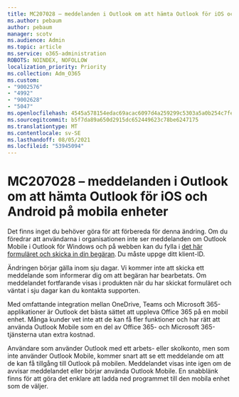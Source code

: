 ```yaml
---
title: MC207028 – meddelanden i Outlook om att hämta Outlook för iOS och Android på mobila enheter
ms.author: pebaum
author: pebaum
manager: scotv
ms.audience: Admin
ms.topic: article
ms.service: o365-administration
ROBOTS: NOINDEX, NOFOLLOW
localization_priority: Priority
ms.collection: Adm_O365
ms.custom:
- "9002576"
- "4992"
- "9002628"
- "5047"
ms.openlocfilehash: 4545a578154edac69acac6097d4a259299c5303a5a0b254c7fe0c57869b7bcab
ms.sourcegitcommit: b5f7da89a650d2915dc652449623c78be6247175
ms.translationtype: MT
ms.contentlocale: sv-SE
ms.lasthandoff: 08/05/2021
ms.locfileid: "53945094"
---
```

# <a name="mc207028---notifications-in-outlook-to-obtain-outlook-for-ios-and-android-on-mobile-devices"></a>MC207028 – meddelanden i Outlook om att hämta Outlook för iOS och Android på mobila enheter

Det finns inget du behöver göra för att förbereda för denna ändring. Om du föredrar att användarna i organisationen inte ser meddelanden om Outlook Mobile i Outlook för Windows och på webben kan du fylla i [det här formuläret och skicka in din begäran](https://aka.ms/MC207028). Du måste uppge ditt klient-ID. 

Ändringen börjar gälla inom sju dagar. Vi kommer inte att skicka ett meddelande som informerar dig om att begäran har bearbetats. Om meddelandet fortfarande visas i produkten när du har skickat formuläret och väntat i sju dagar kan du kontakta supporten.

Med omfattande integration mellan OneDrive, Teams och Microsoft 365-applikationer är Outlook det bästa sättet att uppleva Office 365 på en mobil enhet. Många kunder vet inte att de kan få fler funktioner och har rätt att använda Outlook Mobile som en del av Office 365- och Microsoft 365-tjänsterna utan extra kostnad.

Användare som använder Outlook med ett arbets- eller skolkonto, men som inte använder Outlook Mobile, kommer snart att se ett meddelande om att de kan få tillgång till Outlook på mobilen. Meddelandet visas inte igen om de avvisar meddelandet eller börjar använda Outlook Mobile. En snabblänk finns för att göra det enklare att ladda ned programmet till den mobila enhet som de väljer.
